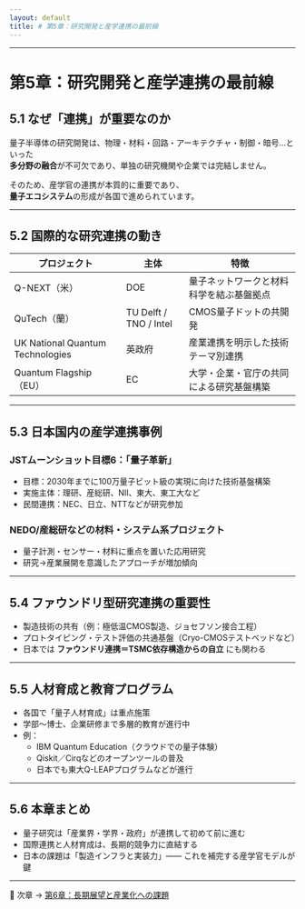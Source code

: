 ```yaml
---
layout: default
title: # 第5章：研究開発と産学連携の最前線
---
```


---

# 第5章：研究開発と産学連携の最前線

## 5.1 なぜ「連携」が重要なのか

量子半導体の研究開発は、物理・材料・回路・アーキテクチャ・制御・暗号…といった  
**多分野の融合**が不可欠であり、単独の研究機関や企業では完結しません。

そのため、産学官の連携が本質的に重要であり、  
**量子エコシステム**の形成が各国で進められています。

---

## 5.2 国際的な研究連携の動き

| プロジェクト | 主体 | 特徴 |
|---------------|------|------|
| Q-NEXT（米） | DOE | 量子ネットワークと材料科学を結ぶ基盤拠点 |
| QuTech（蘭） | TU Delft / TNO / Intel | CMOS量子ドットの共開発 |
| UK National Quantum Technologies | 英政府 | 産業連携を明示した技術テーマ別連携 |
| Quantum Flagship（EU） | EC | 大学・企業・官庁の共同による研究基盤構築 |

---

## 5.3 日本国内の産学連携事例

### JSTムーンショット目標6：「量子革新」

- 目標：2030年までに100万量子ビット級の実現に向けた技術基盤構築
- 実施主体：理研、産総研、NII、東大、東工大など
- 民間連携：NEC、日立、NTTなどが研究参加

### NEDO/産総研などの材料・システム系プロジェクト

- 量子計測・センサー・材料に重点を置いた応用研究
- 研究→産業展開を意識したアプローチが増加傾向

---

## 5.4 ファウンドリ型研究連携の重要性

- 製造技術の共有（例：極低温CMOS製造、ジョセフソン接合工程）
- プロトタイピング・テスト評価の共通基盤（Cryo-CMOSテストベッドなど）
- 日本では **ファウンドリ連携＝TSMC依存構造からの自立** にも関わる

---

## 5.5 人材育成と教育プログラム

- 各国で「量子人材育成」は重点施策
- 学部〜博士、企業研修まで多層的教育が進行中
- 例：
  - IBM Quantum Education（クラウドでの量子体験）
  - Qiskit／Cirqなどのオープンツールの普及
  - 日本でも東大Q-LEAPプログラムなどが進行

---

## 5.6 本章まとめ

- 量子研究は「産業界・学界・政府」が連携して初めて前に進む
- 国際連携と人材育成は、長期的競争力に直結する
- 日本の課題は「製造インフラと実装力」—— これを補完する産学官モデルが鍵

---

🔗 次章 → [第6章：長期展望と産業化への課題](06_industry_outlook.md)
